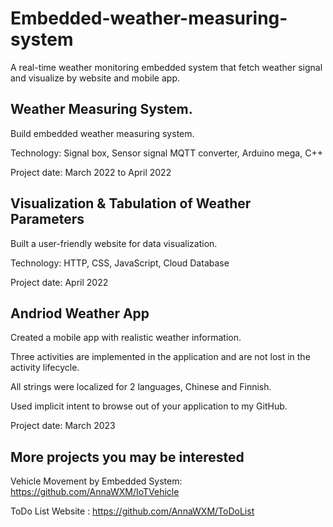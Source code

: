 # Embedded-weather-measuring-system

A real-time weather monitoring embedded system that fetch weather signal and visualize by website and mobile app.


## Weather Measuring System.

Build embedded weather measuring system.

Technology: Signal box, Sensor signal MQTT converter, Arduino mega, C++

Project date: March 2022 to April 2022


## Visualization & Tabulation of Weather Parameters

Built a user-friendly website for data visualization.

Technology: HTTP, CSS, JavaScript, Cloud Database

Project date: April 2022


## Andriod Weather App

Created a mobile app with realistic weather information.

Three activities are implemented in the application and are not lost in the activity lifecycle.

All strings were localized for 2 languages, Chinese and Finnish.

Used implicit intent to browse out of your application to my GitHub.

Project date: March 2023


## More projects you may be interested

Vehicle Movement by Embedded System: https://github.com/AnnaWXM/IoTVehicle

ToDo List Website : https://github.com/AnnaWXM/ToDoList
